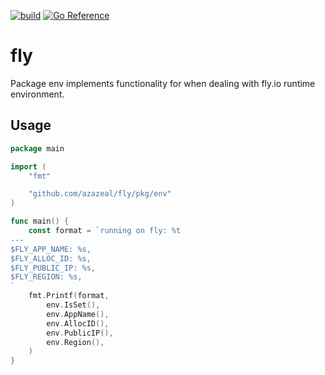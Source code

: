 [![build](https://github.com/azazeal/fly/actions/workflows/build.yml/badge.svg)](https://github.com/azazeal/fly/actions/workflows/build.yml)
[![Go Reference](https://pkg.go.dev/badge/github.com/azazeal/fly.svg)](https://pkg.go.dev/github.com/azazeal/fly)

# fly

Package env implements functionality for when dealing with fly.io runtime environment.

## Usage

```go
package main

import (
	"fmt"

	"github.com/azazeal/fly/pkg/env"
)

func main() {
	const format = `running on fly: %t
---
$FLY_APP_NAME: %s,
$FLY_ALLOC_ID: %s,
$FLY_PUBLIC_IP: %s,
$FLY_REGION: %s,
`
	fmt.Printf(format,
		env.IsSet(),
		env.AppName(),
		env.AllocID(),
		env.PublicIP(),
		env.Region(),
	)
}
```
